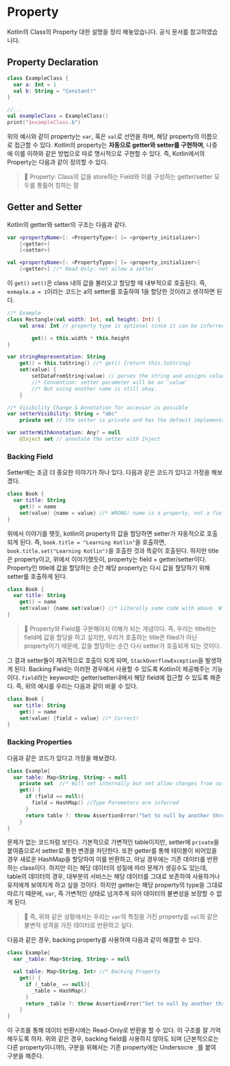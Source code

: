 # Property

Kotlin의 Class의 Property 대한 설명을 정리 해놓았습니다. 공식 문서를 참고하였습니다.

## Property Declaration

```kotlin
class ExampleClass {
  var a: Int = 1
  val b: String = "Constant!"
}

//...
val exampleClass = ExampleClass()
print("$exampleClass.b")
```

위의 예시와 같이 property는 `var`, 혹은 `val`로 선언을 하며, 해당 property의 이름으로 접근할 수 있다. Kotlin의 property는 **자동으로 getter와 setter를 구현하며**, 나중에 이를 이하와 같은 방법으로 따로 명시적으로 구현할 수 있다.
즉, Kotlin에서의 Property는 다음과 같이 정의할 수 있다.

> 💫 Property: Class의 값을 store하는 Field와 이를 구성하는 getter/setter 모두를 통틀어 칭하는 말

## Getter and Setter

Kotlin의 getter와 setter의 구조는 다음과 같다.

```kotlin
var <propertyName>[: <PropertyType>] [= <property_initializer>]
    [<getter>]
    [<setter>]

val <propertyName>[: <PropertyType>] [= <property_initializer>]
    [<getter>] //* Read Only: not allow a setter
```

이 `get()` `set()`은 class 내의 값을 불러오고 할당할 때 내부적으로 호출된다. 즉, `exmaple.a = 1`이라는 코드는 a의 setter를 호출하여 1을 할당한 것이라고 생각하면 된다.

```kotlin
//* Example
class Rectangle(val width: Int, val height: Int) {
    val area: Int // property type is optional since it can be inferred from the getter's return type => val area get() = this.width * this.height

        get() = this.width * this.height
}

var stringRepresentation: String
    get() = this.toString() //* get() {return this.toString}
    set(value) {
        setDataFromString(value) // parses the string and assigns values to other properties
        //* Convention: setter parameter will be an 'value'
        //* But using another name is still okay.
    }

//* Visibility Change & Annotation for accessor is possible
var setterVisibility: String = "abc"
    private set // the setter is private and has the default implementation

var setterWithAnnotation: Any? = null
    @Inject set // annotate the setter with Inject
```

### Backing Field

Setter에는 조금 더 중요한 이야기가 하나 있다. 다음과 같은 코드가 있다고 가정을 해보겠다.

```kotlin
class Book {
  var title: String
    get() = name
    set(value) {name = value} //* WRONG! name is a property, not a field! - Will cause infinite setter loop
}
```

위에서 이야기를 햇듯, kotlin의 property의 값을 할당하면 setter가 자동적으로 호출되게 된다. 즉, `book.title = "Learning Kotlin"`을 호출하면, `book.title.set("Learning Kotlin")`을 호출한 것과 똑같이 호출된다.
하지만 title은 property이고, 위에서 이야기했듯이, property는 field + getter/setter이다. Property인 title에 값을 할당하는 순간 해당 property는 다시 값을 할당하기 위해 setter를 호출하게 된다.

```kotlin
class Book {
  var title: String
    get() = name
    set(value) {name.set(value)} //* Literally same code with above. Will casue infinite setter loop
}
```

> 💫 Property와 Field를 구분해야지 이해가 되는 개념이다. 즉, 우리는 title라는 field에 값을 할당을 하고 싶지만, 우리가 호출하는 title은 filed가 아닌 property이기 때문에, 값을 할당하는 순간 다시 setter가 호출되게 되는 것이다.

그 결과 setter들이 재귀적으로 호출이 되게 되며, `StackOverflowException`을 발생하게 된다.
Backing Field는 이러한 경우에서 사용할 수 있도록 Kotlin이 제공해주는 기능이다. `field`라는 keyword는 getter/setter내에서 해당 field에 접근할 수 있도록 해준다. 즉, 위의 예시를 우리는 다음과 같이 바꿀 수 있다.

```kotlin
class Book {
  var title: String
    get() = name
    set(value) {field = value} //* Correct!
}
```

### Backing Properties

다음과 같은 코드가 있다고 가정을 해보겠다.

```kotlin
class Example{
  var table: Map<String, String> = null
    private set  //* Will set internally but not allow changes from outside
    get() {
      if (field == null){
        field = HashMap() //Type Paremeters are inferred
      }
      return table ?: throw AssertionError("Set to null by another thread")
    }
}
```

문제가 없는 코드처럼 보인다. 기본적으로 가변적인 table이지만, setter에 `private`을 붙여줌으로서 setter로 통한 변경을 차단한다. 또한 getter를 통해 테이블이 비어있을 경우 새로운 HashMap을 할당하여 이를 반환하고, 아닐 경우에는 기존 데이터를 반환하는 class이다.
하지만 이는 해당 데이터의 성질에 따라 문제가 생길수도 있는데, table의 데이터의 경우, 대부분의 서비스는 해당 데이터를 그대로 보존하여 사용하거나 유저에게 보여지게 하고 싶을 것이다. 하지만 getter는 해당 property의 type을 그대로 따르기 때문에, `var`, 즉 가변적인 상태로 넘겨주게 되어 데이터의 불변성을 보장할 수 없게 된다.

> 💫 즉, 위와 같은 상황에서는 우리는 `var`의 특징을 가진 property를 `val`와 같은 불변적 성격을 가진 데이터로 반환하고 싶다.

다음과 같은 경우, backing property를 사용하여 다음과 같이 해결할 수 있다.

```kotlin
class Example{
  var _table: Map<String, String> = null

  val table: Map<String, Int> //* Backing Property
    get() {
      if (_table_ == null){
        _table = HashMap()
      }
      return _table ?: throw AssertionError("Set to null by another thread")
    }
}
```

이 구조를 통해 데이터 반환시에는 Read-Only로 반환을 할 수 있다. 이 구조를 잘 기억해두도록 하자. 위와 같은 경우, backing field를 사용하지 않아도 되며 (근본적으로는 다른 property이니까!), 구분을 위해서는 기존 property에는 Undersocre `_`를 붙여 구분을 해준다.
